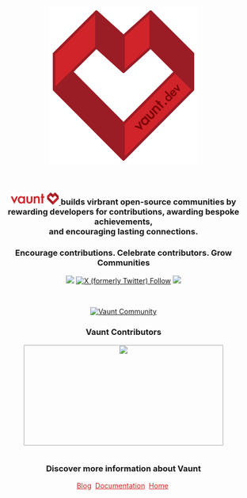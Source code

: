 <br>

<p align="center">
    <img width="300" src="/img/vaunt-dev-logo.png" alt="Vaunt Dev Logo">
</p>

<br>

<h3 align="center">
    <a href="https://vaunt.dev" target="_blank">
        <img src="/img/vaunt-nav-logo.png" height="25" alt="Vaunt Dev">
    </a>
     builds virbrant open-source communities by <br> rewarding developers for contributions, awarding bespoke achievements, <br> and encouraging lasting connections.
</h3>

<h3 align="center">Encourage contributions. Celebrate contributors. Grow Communities</h3>

<p align="center">
  <a href="https://discord.gg/bnSFP6pR"><img src="https://img.shields.io/discord/1060982209747636257?label=discord&style=flat-square&color=5a66f6"></a>
  <a href="https://x.com/VauntDev?s=20"><img alt="X (formerly Twitter) Follow" src="https://img.shields.io/twitter/follow/VauntDev?style=flat-square&color=red"></a>
  <a href="https://www.linkedin.com/company/vauntdev/"><img src="https://img.shields.io/badge/linkedin-connect_with_us-0a66c2.svg?style=flat-square"></a>
</p>

<br>

<p align="center">
  <a href="https://community.vaunt.dev/board/VauntDev"><img style="height: 30px;" alt="Vaunt Community" src="https://api.vaunt.dev/v1/github/entities/VauntDev/badges/community"></a>
</p>

<h3 align="center">
  Vaunt Contributors
</h3>
<div align="center" style="height:200px">
  <div style="border: 2px solid #cecece;border-radius: 2px 2px;height:200px; width:400px;">
    <img src="https://api.vaunt.dev/v1/github/entities/VauntDev/contributors?format=svg&private=true" height="200"/>
  </div>
</div>

<br>
<h3 align="center">
  Discover more information about Vaunt
</h3>
<p align="center">
  <a href="https://blog.vaunt.dev" style="color: #D02323;">Blog</a>&nbsp;
  <a href="https://docs.vaunt.dev/"  style="color: #D02323;">Documentation</a>&nbsp;
  <a href="https://vaunt.dev" style="color: #D02323;">Home</a>&nbsp;
</p>
